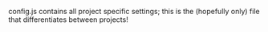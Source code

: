 config.js contains all project specific settings; 
this is the (hopefully only) file that differentiates between projects!
